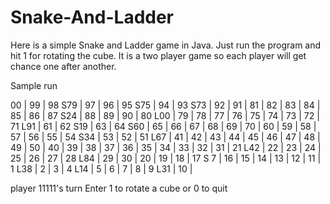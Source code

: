 Snake-And-Ladder
================

Here is a simple Snake and Ladder game in Java. Just run the program and hit 1 for rotating the cube. It is a two player game so each player will get chance one after another.

Sample run

00     | 99     | 98 S79 | 97     | 96     | 95 S75 | 94     | 93 S73 | 92     | 91     | 
81     | 82     | 83     | 84     | 85     | 86     | 87 S24 | 88     | 89     | 90     | 
80 L00 | 79     | 78     | 77     | 76     | 75     | 74     | 73     | 72     | 71 L91 | 
61     | 62 S19 | 63     | 64 S60 | 65     | 66     | 67     | 68     | 69     | 70     | 
60     | 59     | 58     | 57     | 56     | 55     | 54 S34 | 53     | 52     | 51 L67 | 
41     | 42     | 43     | 44     | 45     | 46     | 47     | 48     | 49     | 50     | 
40     | 39     | 38     | 37     | 36     | 35     | 34     | 33     | 32     | 31     | 
21 L42 | 22     | 23     | 24     | 25     | 26     | 27     | 28 L84 | 29     | 30     | 
20     | 19     | 18     | 17 S 7 | 16     | 15     | 14     | 13     | 12     | 11     | 
 1 L38 |  2     |  3     |  4 L14 |  5     |  6     |  7     |  8     |  9 L31 | 10     | 

player 11111's turn
Enter 1 to rotate a cube or 0 to quit 
